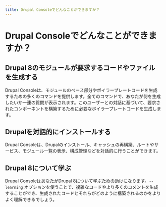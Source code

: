 ```yaml
---
title: Drupal Consoleでどんなことができますか？
---
```

# Drupal Consoleでどんなことができますか？

## Drupal 8のモジュールが要求するコードやファイルを生成する
Drupal Consoleは、モジュールのベース部分やボイラープレートコードを生成するための多くのコマンドを提供します。全てのコマンドで、あなたが何を生成したいか一連の質問が表示されます。このユーザーとの対話に基づいて、要求されたコンポーネントを構築するために必要なボイラープレートコードを生成します。

## Drupalを対話的にインストールする
Drupal Consoleは、Drupalのインストール、キャッシュの再構築、ルートやサービス、モジュール一覧の表示、構成管理などを対話的に行うことができます。

## Drupal 8について学ぶ
Drupal ConsoleはあなたがDrupal 8について学ぶための助けになります。`--learning` オプションを使うことで、複雑なコードやより多くのコメントを生成することができ、生成されたコードとそれらがどのように構築されるのかをよりよく理解できるでしょう。
